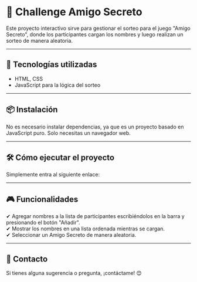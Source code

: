 # 🎁 Challenge Amigo Secreto

Este proyecto interactivo sirve para gestionar el sorteo para el juego "Amigo Secreto", donde los participantes cargan los nombres y luego realizan un sorteo de manera aleatoria.

---

## 🚀 Tecnologías utilizadas

- HTML, CSS
- JavaScript para la lógica del sorteo

---

## 📦 Instalación

No es necesario instalar dependencias, ya que es un proyecto basado en JavaScript puro. Solo necesitas un navegador web.

---

## 🛠 Cómo ejecutar el proyecto

Simplemente entra al siguiente enlace:

---

## 🎮 Funcionalidades

✔ Agregar nombres a la lista de participantes escribiéndolos en la barra y presionando el botón "Añadir".  
✔ Mostrar los nombres en una lista ordenada mientras se cargan.  
✔ Seleccionar un Amigo Secreto de manera aleatoria.  

---

## 📩 Contacto

Si tienes alguna sugerencia o pregunta, ¡contáctame! 😊

